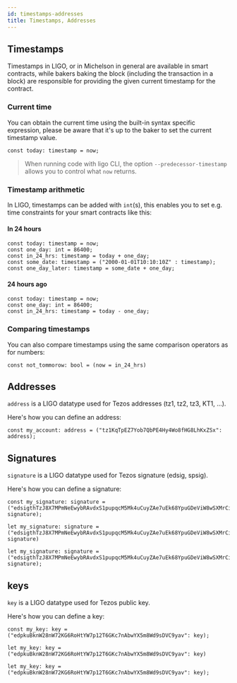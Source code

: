 ```yaml
---
id: timestamps-addresses
title: Timestamps, Addresses
---
```


## Timestamps 

Timestamps in LIGO, or in Michelson in general are available in smart contracts, while bakers baking the block (including the transaction in a block) are responsible for providing the given current timestamp for the contract.

### Current time

You can obtain the current time using the built-in syntax specific expression, please be aware that it's up to the baker to set the current timestamp value.


<!--DOCUSAURUS_CODE_TABS-->
<!--Pascaligo-->
```pascaligo group=a
const today: timestamp = now;
```
<!--END_DOCUSAURUS_CODE_TABS-->

> When running code with ligo CLI, the option `--predecessor-timestamp` allows you to control what `now` returns.

### Timestamp arithmetic

In LIGO, timestamps can be added with `int`(s), this enables you to set e.g. time constraints for your smart contracts like this:

#### In 24 hours
<!--DOCUSAURUS_CODE_TABS-->
<!--Pascaligo-->
```pascaligo group=b
const today: timestamp = now;
const one_day: int = 86400;
const in_24_hrs: timestamp = today + one_day;
const some_date: timestamp = ("2000-01-01T10:10:10Z" : timestamp);
const one_day_later: timestamp = some_date + one_day;
```
<!--END_DOCUSAURUS_CODE_TABS-->

#### 24 hours ago
<!--DOCUSAURUS_CODE_TABS-->
<!--Pascaligo-->
```pascaligo group=c
const today: timestamp = now;
const one_day: int = 86400;
const in_24_hrs: timestamp = today - one_day;
```
<!--END_DOCUSAURUS_CODE_TABS-->

### Comparing timestamps

You can also compare timestamps using the same comparison operators as for numbers:

<!--DOCUSAURUS_CODE_TABS-->
<!--Pascaligo-->
```pascaligo group=c
const not_tommorow: bool = (now = in_24_hrs)
```
<!--END_DOCUSAURUS_CODE_TABS-->

## Addresses

`address` is a LIGO datatype used for Tezos addresses (tz1, tz2, tz3, KT1, ...).

Here's how you can define an address:

<!--DOCUSAURUS_CODE_TABS-->
<!--Pascaligo-->
```pascaligo group=d
const my_account: address = ("tz1KqTpEZ7Yob7QbPE4Hy4Wo8fHG8LhKxZSx": address);
```
<!--END_DOCUSAURUS_CODE_TABS-->

## Signatures

`signature` is a LIGO datatype used for Tezos signature (edsig, spsig).

Here's how you can define a signature:

<!--DOCUSAURUS_CODE_TABS-->
<!--Pascaligo-->
```pascaligo group=e
const my_signature: signature = ("edsigthTzJ8X7MPmNeEwybRAvdxS1pupqcM5Mk4uCuyZAe7uEk68YpuGDeViW8wSXMrCi5CwoNgqs8V2w8ayB5dMJzrYCHhD8C7": signature);
```
<!--CameLIGO-->
```cameligo group=e
let my_signature: signature = ("edsigthTzJ8X7MPmNeEwybRAvdxS1pupqcM5Mk4uCuyZAe7uEk68YpuGDeViW8wSXMrCi5CwoNgqs8V2w8ayB5dMJzrYCHhD8C7": signature)
```
<!--ReasonLIGO-->
```reasonligo group=e
let my_signature: signature = ("edsigthTzJ8X7MPmNeEwybRAvdxS1pupqcM5Mk4uCuyZAe7uEk68YpuGDeViW8wSXMrCi5CwoNgqs8V2w8ayB5dMJzrYCHhD8C7": signature);
```
<!--END_DOCUSAURUS_CODE_TABS-->

## keys

`key` is a LIGO datatype used for Tezos public key.

Here's how you can define a key:

<!--DOCUSAURUS_CODE_TABS-->
<!--Pascaligo-->
```pascaligo group=f
const my_key: key = ("edpkuBknW28nW72KG6RoHtYW7p12T6GKc7nAbwYX5m8Wd9sDVC9yav": key);
```
<!--CameLIGO-->
```cameligo group=f
let my_key: key = ("edpkuBknW28nW72KG6RoHtYW7p12T6GKc7nAbwYX5m8Wd9sDVC9yav": key)
```
<!--ReasonLIGO-->
```reasonligo group=f
let my_key: key = ("edpkuBknW28nW72KG6RoHtYW7p12T6GKc7nAbwYX5m8Wd9sDVC9yav": key);
```
<!--END_DOCUSAURUS_CODE_TABS-->